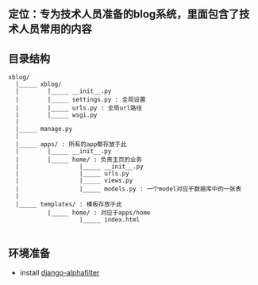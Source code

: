 ## 定位：专为技术人员准备的blog系统，里面包含了技术人员常用的内容

## 目录结构

```
xblog/
  |_____ xblog/
  |        |_____ __init__.py
  |        |_____ settings.py : 全局设置
  |        |_____ urls.py : 全局url路径
  |        |_____ wsgi.py
  |
  |_____ manage.py
  |
  |_____ apps/ : 所有的app都存放于此
  |        |_____ __init__.py
  |        |_____ home/ : 负责主页的业务
  |                 |_____ __init__.py
  |                 |_____ urls.py
  |                 |_____ views.py
  |                 |_____ models.py : 一个model对应于数据库中的一张表
  |
  |_____ templates/ : 模板存放于此
           |_____ home/ : 对应于apps/home
                    |_____ index.html                  	
	
```


## 环境准备
- install [django-alphafilter](https://pypi.python.org/pypi/django-alphafilter)


